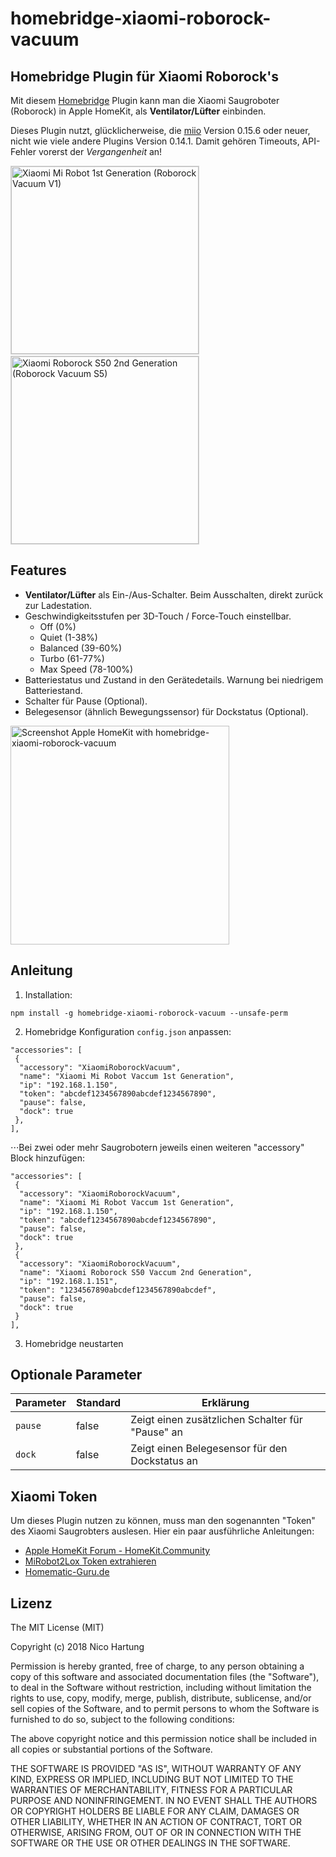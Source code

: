 # homebridge-xiaomi-roborock-vacuum

## Homebridge Plugin für Xiaomi Roborock's 

Mit diesem [Homebridge](https://github.com/nfarina/homebridge) Plugin kann man die Xiaomi Saugroboter (Roborock) in Apple HomeKit, als **Ventilator/Lüfter** einbinden. 

Dieses Plugin nutzt, glücklicherweise, die [miio](https://github.com/aholstenson/miio) Version 0.15.6 oder neuer, nicht wie viele andere Plugins Version 0.14.1. Damit gehören Timeouts, API-Fehler vorerst der _Vergangenheit_ an!

<img src="https://raw.githubusercontent.com/nicoh88/homebridge-xiaomi-roborock-vacuum/master/rockrobo.vacuum.v1.jpg" style="border:1px solid lightgray" alt="Xiaomi Mi Robot 1st Generation (Roborock Vacuum V1)" width="300">&nbsp;&nbsp;&nbsp;<img src="https://raw.githubusercontent.com/nicoh88/homebridge-xiaomi-roborock-vacuum/master/roborock.vacuum.s5.jpg" style="border:1px solid lightgray" alt="Xiaomi Roborock S50 2nd Generation (Roborock Vacuum S5)" width="300">


## Features

* **Ventilator/Lüfter** als Ein-/Aus-Schalter. Beim Ausschalten, direkt zurück zur Ladestation.
* Geschwindigkeitsstufen per 3D-Touch / Force-Touch einstellbar.
  - Off (0%)
  - Quiet (1-38%)
  - Balanced (39-60%)
  - Turbo (61-77%)
  - Max Speed (78-100%)
* Batteriestatus und Zustand in den Gerätedetails. Warnung bei niedrigem Batteriestand.
* Schalter für Pause (Optional).
* Belegesensor (ähnlich Bewegungssensor) für Dockstatus (Optional).

<img src="https://github.com/nicoh88/homebridge-xiaomi-roborock-vacuum/blob/master/screenshot.jpg?raw=true" alt="Screenshot Apple HomeKit with homebridge-xiaomi-roborock-vacuum" width="350">


## Anleitung

1. Installation:

`npm install -g homebridge-xiaomi-roborock-vacuum --unsafe-perm`

2. Homebridge Konfiguration `config.json` anpassen:

```
"accessories": [
 {
  "accessory": "XiaomiRoborockVacuum",
  "name": "Xiaomi Mi Robot Vaccum 1st Generation",
  "ip": "192.168.1.150",
  "token": "abcdef1234567890abcdef1234567890",
  "pause": false,
  "dock": true
 },
],
```

⋅⋅⋅Bei zwei oder mehr Saugrobotern jeweils einen weiteren "accessory" Block hinzufügen: 

```
"accessories": [
 {
  "accessory": "XiaomiRoborockVacuum",
  "name": "Xiaomi Mi Robot Vaccum 1st Generation",
  "ip": "192.168.1.150",
  "token": "abcdef1234567890abcdef1234567890",
  "pause": false,
  "dock": true
 },
 {
  "accessory": "XiaomiRoborockVacuum",
  "name": "Xiaomi Roborock S50 Vaccum 2nd Generation",
  "ip": "192.168.1.151",
  "token": "1234567890abcdef1234567890abcdef",
  "pause": false,
  "dock": true
 }
],
```

3. Homebridge neustarten


## Optionale Parameter

| Parameter | Standard  | Erklärung |
|---|---|---|
| `pause` | false | Zeigt einen zusätzlichen Schalter für "Pause" an |
| `dock` | false | Zeigt einen Belegesensor für den Dockstatus an |


## Xiaomi Token

Um dieses Plugin nutzen zu können, muss man den sogenannten "Token" des Xiaomi Saugrobters auslesen. Hier ein paar ausführliche Anleitungen:
- [Apple HomeKit Forum - HomeKit.Community](https://forum.smartapfel.de/forum/thread/370-xiaomi-token-auslesen/)
- [MiRobot2Lox Token extrahieren](http://www.loxwiki.eu/display/LOXBERRY/Token+extrahieren)
- [Homematic-Guru.de](https://homematic-guru.de/xiaomi-vacuum-staubsauger-roboter-mit-homematic-steuern)


## Lizenz

The MIT License (MIT)

Copyright (c) 2018 Nico Hartung

Permission is hereby granted, free of charge, to any person obtaining a copy
of this software and associated documentation files (the "Software"), to deal
in the Software without restriction, including without limitation the rights
to use, copy, modify, merge, publish, distribute, sublicense, and/or sell
copies of the Software, and to permit persons to whom the Software is
furnished to do so, subject to the following conditions:

The above copyright notice and this permission notice shall be included in all
copies or substantial portions of the Software.

THE SOFTWARE IS PROVIDED "AS IS", WITHOUT WARRANTY OF ANY KIND, EXPRESS OR
IMPLIED, INCLUDING BUT NOT LIMITED TO THE WARRANTIES OF MERCHANTABILITY,
FITNESS FOR A PARTICULAR PURPOSE AND NONINFRINGEMENT. IN NO EVENT SHALL THE
AUTHORS OR COPYRIGHT HOLDERS BE LIABLE FOR ANY CLAIM, DAMAGES OR OTHER
LIABILITY, WHETHER IN AN ACTION OF CONTRACT, TORT OR OTHERWISE, ARISING FROM,
OUT OF OR IN CONNECTION WITH THE SOFTWARE OR THE USE OR OTHER DEALINGS IN THE
SOFTWARE.

